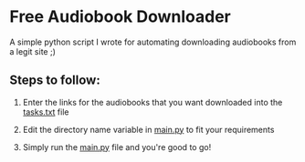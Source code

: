 # Free Audiobook Downloader

A simple python script I wrote for automating downloading audiobooks from a legit site ;)

## Steps to follow:

1. Enter the links for the audiobooks that you want downloaded into the [tasks.txt](/tasks.txt) file

2. Edit the directory name variable in [main.py](/main.py) to fit your requirements

3. Simply run the [main.py](/main.py) file and you're good to go!
